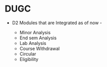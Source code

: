 # DUGC

- D2 Modules that are Integrated as of now -

  - Minor Analysis
  - End sem Analysis
  - Lab Analysis
  - Course Withdrawal
  - Circular
  - Eligibility
